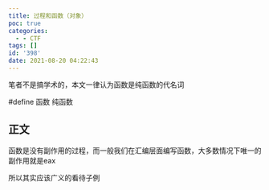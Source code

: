 ```yaml
---
title: 过程和函数（对象）
poc: true
categories:
  - - CTF
tags: []
id: '398'
date: 2021-08-20 04:22:43
---
```


笔者不是搞学术的，本文一律认为函数是纯函数的代名词

#define 函数 纯函数

## 正文

函数是没有副作用的过程，而一般我们在汇编层面编写函数，大多数情况下唯一的副作用就是eax

所以其实应该广义的看待子例